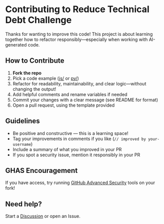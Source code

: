# Contributing to Reduce Technical Debt Challenge

Thanks for wanting to improve this code! This project is about learning together how to refactor responsibly—especially when working with AI-generated code.

## How to Contribute

1. **Fork the repo**
2. Pick a code example ([js/](../js/copilot_example.js) or [py/](../py/copilot_example.py))
3. Refactor for readability, maintainability, and clear logic—without changing the output!
4. Add helpful comments and rename variables if needed
5. Commit your changes with a clear message (see README for format)
6. Open a pull request, using the template provided

## Guidelines

- Be positive and constructive — this is a learning space!
- Tag your improvements in comments if you like (`// improved by your-username`)
- Include a summary of what you improved in your PR
- If you spot a security issue, mention it responsibly in your PR

## GHAS Encouragement

If you have access, try running [GitHub Advanced Security](https://docs.github.com/en/code-security) tools on your fork!

## Need help?

Start a [Discussion](../DISCUSSION_STARTER.md) or open an Issue.
